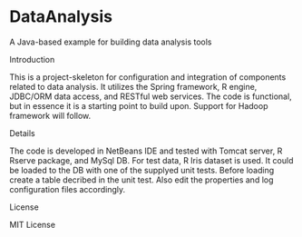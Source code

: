 DataAnalysis
============

A Java-based example for building data analysis tools

Introduction

This is a project-skeleton for configuration and integration of components related to data analysis.  It utilizes the Spring framework, R engine,  JDBC/ORM data access, and RESTful web services.  The code is functional, but in essence it is a starting point to build upon.  Support for Hadoop framework will follow.

Details

The code is developed in NetBeans IDE and tested with Tomcat server, R Rserve package, and MySql DB.  For test data, R Iris dataset is used.   It could be loaded to the DB with one of the supplyed unit tests.   Before loading create a table decribed in the unit test.  Also edit the properties and log configuration files accordingly.

License

MIT License



